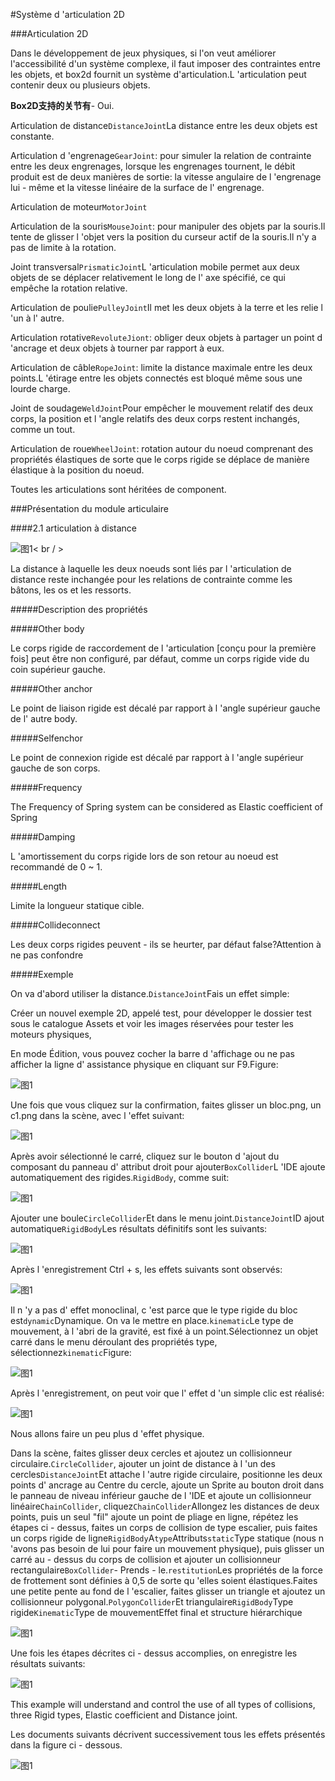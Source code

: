 #Système d 'articulation 2D

###Articulation 2D

Dans le développement de jeux physiques, si l'on veut améliorer l'accessibilité d'un système complexe, il faut imposer des contraintes entre les objets, et box2d fournit un système d'articulation.L 'articulation peut contenir deux ou plusieurs objets.

**Box2D支持的关节有**- Oui.

Articulation de distance`DistanceJoint`La distance entre les deux objets est constante.

Articulation d 'engrenage`GearJoint`: pour simuler la relation de contrainte entre les deux engrenages, lorsque les engrenages tournent, le débit produit est de deux manières de sortie: la vitesse angulaire de l 'engrenage lui - même et la vitesse linéaire de la surface de l' engrenage.

Articulation de moteur`MotorJoint`

Articulation de la souris`MouseJoint`: pour manipuler des objets par la souris.Il tente de glisser l 'objet vers la position du curseur actif de la souris.Il n'y a pas de limite à la rotation.

Joint transversal`PrismaticJoint`L 'articulation mobile permet aux deux objets de se déplacer relativement le long de l' axe spécifié, ce qui empêche la rotation relative.

Articulation de poulie`PulleyJoint`Il met les deux objets à la terre et les relie l 'un à l' autre.

Articulation rotative`RevoluteJiont`: obliger deux objets à partager un point d 'ancrage et deux objets à tourner par rapport à eux.

Articulation de câble`RopeJoint`: limite la distance maximale entre les deux points.L 'étirage entre les objets connectés est bloqué même sous une lourde charge.

Joint de soudage`WeldJoint`Pour empêcher le mouvement relatif des deux corps, la position et l 'angle relatifs des deux corps restent inchangés, comme un tout.

Articulation de roue`WheelJoint`: rotation autour du noeud comprenant des propriétés élastiques de sorte que le corps rigide se déplace de manière élastique à la position du noeud.

Toutes les articulations sont héritées de component.

###Présentation du module articulaire

####2.1 articulation à distance

![图1](img/distance.png)< br / >

La distance à laquelle les deux noeuds sont liés par l 'articulation de distance reste inchangée pour les relations de contrainte comme les bâtons, les os et les ressorts.

#####Description des propriétés

#####Other body

Le corps rigide de raccordement de l 'articulation [conçu pour la première fois] peut être non configuré, par défaut, comme un corps rigide vide du coin supérieur gauche.

#####Other anchor

Le point de liaison rigide est décalé par rapport à l 'angle supérieur gauche de l' autre body.

#####Selfenchor

Le point de connexion rigide est décalé par rapport à l 'angle supérieur gauche de son corps.

#####Frequency

The Frequency of Spring system can be considered as Elastic coefficient of Spring

#####Damping

L 'amortissement du corps rigide lors de son retour au noeud est recommandé de 0 ~ 1.

#####Length

Limite la longueur statique cible.

#####Collideconnect

Les deux corps rigides peuvent - ils se heurter, par défaut false?Attention à ne pas confondre

#####Exemple

On va d'abord utiliser la distance.`DistanceJoint`Fais un effet simple:

Créer un nouvel exemple 2D, appelé test, pour développer le dossier test sous le catalogue Assets et voir les images réservées pour tester les moteurs physiques,

En mode Édition, vous pouvez cocher la barre d 'affichage ou ne pas afficher la ligne d' assistance physique en cliquant sur F9.Figure:

![图1](img/test.png)

Une fois que vous cliquez sur la confirmation, faites glisser un bloc.png, un c1.png dans la scène, avec l 'effet suivant:

![图1](img/1.png)

Après avoir sélectionné le carré, cliquez sur le bouton d 'ajout du composant du panneau d' attribut droit pour ajouter`BoxCollider`L 'IDE ajoute automatiquement des rigides.`RigidBody`, comme suit:

![图1](img/add.gif)

Ajouter une boule`CircleCollider`Et dans le menu joint.`DistanceJoint`ID ajout automatique`RigidBody`Les résultats définitifs sont les suivants:

![图1](img/2.png)

Après l 'enregistrement Ctrl + s, les effets suivants sont observés:

![图1](img/1.gif)

Il n 'y a pas d' effet monoclinal, c 'est parce que le type rigide du bloc est`dynamic`Dynamique. On va le mettre en place.`kinematic`Le type de mouvement, à l 'abri de la gravité, est fixé à un point.Sélectionnez un objet carré dans le menu déroulant des propriétés type, sélectionnez`kinematic`Figure:

![图1](img/3.png)

Après l 'enregistrement, on peut voir que l' effet d 'un simple clic est réalisé:

![图1](img/2.gif)

Nous allons faire un peu plus d 'effet physique.

Dans la scène, faites glisser deux cercles et ajoutez un collisionneur circulaire.`CircleCollider`, ajouter un joint de distance à l 'un des cercles`DistanceJoint`Et attache l 'autre rigide circulaire, positionne les deux points d' ancrage au Centre du cercle, ajoute un Sprite au bouton droit dans le panneau de niveau inférieur gauche de l 'IDE et ajoute un collisionneur linéaire`ChainCollider`, cliquez`ChainCollider`Allongez les distances de deux points, puis un seul "fil" ajoute un point de pliage en ligne, répétez les étapes ci - dessus, faites un corps de collision de type escalier, puis faites un corps rigide de ligne`RigidBody`A`type`Attributs`static`Type statique (nous n 'avons pas besoin de lui pour faire un mouvement physique), puis glisser un carré au - dessus du corps de collision et ajouter un collisionneur rectangulaire`BoxCollider`- Prends - le.`restitution`Les propriétés de la force de frottement sont définies à 0,5 de sorte qu 'elles soient élastiques.Faites une petite pente au fond de l 'escalier, faites glisser un triangle et ajoutez un collisionneur polygonal.`PolygonCollider`Et triangulaire`RigidBody`Type rigide`Kinematic`Type de mouvementEffet final et structure hiérarchique

![图1](img/4.png)

Une fois les étapes décrites ci - dessus accomplies, on enregistre les résultats suivants:

![图1](img/3.gif)

This example will understand and control the use of all types of collisions, three Rigid types, Elastic coefficient and Distance joint.

Les documents suivants décrivent successivement tous les effets présentés dans la figure ci - dessous.

![图1](img/scene.gif)
